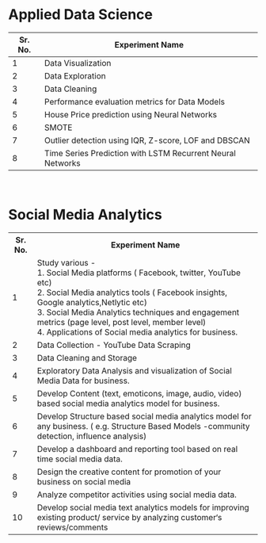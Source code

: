 # Applied Data Science

| Sr. No.      | Experiment Name |
| ------------ | --------------- |
| 1 | Data Visualization    |
| 2 | Data Exploration    |
| 3 | Data Cleaning |
| 4 | Performance evaluation metrics for Data Models |
| 5 | House Price prediction using Neural Networks | 
| 6 | SMOTE |
| 7 | Outlier detection using IQR, Z-score, LOF and DBSCAN |
| 8 | Time Series Prediction with LSTM Recurrent Neural Networks |

<br>

# Social Media Analytics

<table>
<tr>
<th>Sr. No. </th>
<th>Experiment Name</th>
</tr>
<tr>
<td>1</td>
<td>Study various -  </br> 1. Social Media platforms ( Facebook, twitter, YouTube etc)  </br>
2. Social Media analytics tools ( Facebook insights, Google analytics,Netlytic etc)  </br>
3. Social Media Analytics techniques and engagement metrics (page level, post level, member level)  </br>
4. Applications of Social media analytics for business.</td>
</tr>
<tr>
<td>2</td>
<td>Data Collection - YouTube Data Scraping</td>
</tr>
<tr>
<td>3</td>
<td>Data Cleaning and Storage</td>
</tr>
<tr>
<td>4</td>
<td>Exploratory Data Analysis and visualization of Social Media Data for business.</td>
</tr>
<tr>
<td>5</td>
<td>Develop Content (text, emoticons, image, audio, video) based social media analytics model for business. </td>
</tr>

<tr>
<td>6</td>
<td>Develop Structure based social media analytics model for any business. ( e.g.
Structure Based Models -community detection, influence analysis)</td>
</tr>

<tr>
<td>7</td>
<td>Develop a dashboard and reporting tool based on real time social media data. </td>
</tr>

<tr>
<td>8</td>
<td>Design the creative content for promotion of your business on social media </td>
</tr>

<tr>
<td>9</td>
<td> Analyze competitor activities using social media data.</td>
</tr>

<tr>
<td>10</td>
<td>Develop social media text analytics models for improving existing product/
service by analyzing customer‘s reviews/comments </td>
</tr>
</table>
